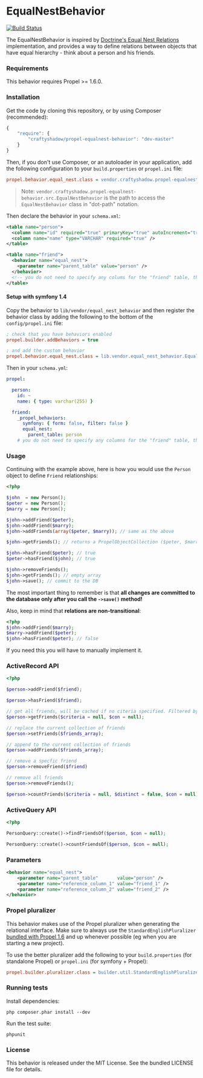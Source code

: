 EqualNestBehavior
================

[![Build Status](https://secure.travis-ci.org/CraftyShadow/EqualNestBehavior.png?branch=master)](http://travis-ci.org/CraftyShadow/EqualNestBehavior)

The EqualNestBehavior is inspired by [Doctrine's Equal Nest Relations](http://docs.doctrine-project.org/projects/doctrine1/en/latest/en/manual/defining-models.html#equal-nest-relations)
implementation, and provides a way to define relations between objects that have
equal hierarchy - think about a person and his friends.


### Requirements

This behavior requires Propel >= 1.6.0.


### Installation

Get the code by cloning this repository, or by using Composer (recommended):

```javascript
{
    "require": {
        "craftyshadow/propel-equalnest-behavior": "dev-master"
    }
}
```

Then, if you don't use Composer, or an autoloader in your application, add the
following configuration to your `build.properties` or `propel.ini` file:

```ini
propel.behavior.equal_nest.class = vendor.craftyshadow.propel-equalnest-behavior.src.EqualNestBehavior
```

> Note: `vendor.craftyshadow.propel-equalnest-behavior.src.EqualNestBehavior` is the path to access the `EqualNestBehavior` class in "dot-path" notation.


Then declare the behavior in your `schema.xml`:

```xml
<table name="person">
  <column name="id" required="true" primaryKey="true" autoIncrement="true" type="INTEGER" />
  <column name="name" type="VARCHAR" required="true" />
</table>

<table name="friend">
  <behavior name="equal_nest">
    <parameter name="parent_table" value="person" />
  </behavior>
  <!-- you do not need to specify any colums for the "friend" table, the behavior will add them automatically -->
</table>
```


#### Setup with symfony 1.4

Copy the behavior to `lib/vendor/equal_nest_behavior` and then register the
behavior class by adding the following to the bottom of the `config/propel.ini`
file:

```ini
; check that you have behaviors enabled
propel.builder.addBehaviors = true

; and add the custom behavior
propel.behavior.equal_nest.class = lib.vendor.equal_nest_behavior.EqualNestBehavior
```

Then in your `schema.yml`:

```yaml
propel:

  person:
    id: ~
    name: { type: varchar(255) }

  friend:
    _propel_behaviors:
      symfony: { form: false, filter: false }
      equal_nest:
        parent_table: person
    # you do not need to specify any columns for the "friend" table, the behavior will add them automatically
```


### Usage

Continuing with the example above, here is how you would use the `Person` object
to define `Friend` relationships:

```php
<?php

$john  = new Person();
$peter = new Person();
$marry = new Person();

$john->addFriend($peter);
$john->addFriend($marry);
$john->addFriends(array($peter, $marry)); // same as the above

$john->getFriends(); // returns a PropelObjectCollection ($peter, $marry)

$john->hasFriend($peter); // true
$peter->hasFriend($john); // true

$john->removeFriends();
$john->getFriends(); // empty array
$john->save(); // commit to the DB
```

The most important thing to remember is that **all changes are committed to the
database only after you call the `->save()` method!**

Also, keep in mind that **relations are non-transitional**:

```php
<?php
$john->addFriend($marry);
$marry->addFriend($peter);
$john->hasFriend($peter); // false
```

If you need this you will have to manually implement it.


### ActiveRecord API

```php
<?php

$person->addFriend($friend);

$person->hasFriend($friend);

// get all friends, will be cached if no citeria specified. Filtered by the criteria otherwize
$person->getFriends($criteria = null, $con = null);

// replace the current collection of friends
$person->setFriends($friends_array);

// append to the current collection of friends
$person->addFriends($friends_array);

// remove a specfic friend
$person->removeFriend($friend)

// remove all friends
$person->removeFriends();

$person->countFriends($criteria = null, $distinct = false, $con = null);
```


### ActiveQuery API

```php
<?php

PersonQuery::create()->findFriendsOf($person, $con = null);

PersonQuery::create()->countFriendsOf($person, $con = null);
```


### Parameters

```xml
<behavior name="equal_nest">
    <parameter name="parent_table"       value="person" />
    <parameter name="reference_column_1" value="friend_1" />
    <parameter name="reference_column_2" value="friend_2" />
</behavior>
```


### Propel pluralizer

This behavior makes use of the Propel pluralizer when generating the relational
interface. Make sure to always use the `StandardEnglishPluralizer`
[bundled with Propel 1.6](http://propel.posterous.com/propel-gets-better-at-naming-things)
and up whenever possible (eg when you are starting a new project).

To use the better pluralizer add the following to your `build.properties` (for
standalone Propel) or `propel.ini` (for symfony + Propel):

```ini
propel.builder.pluralizer.class = builder.util.StandardEnglishPluralizer
```


### Running tests

Install dependencies:

    php composer.phar install --dev

Run the test suite:

    phpunit


### License

This behavior is released under the MIT License. See the bundled LICENSE file for details.
